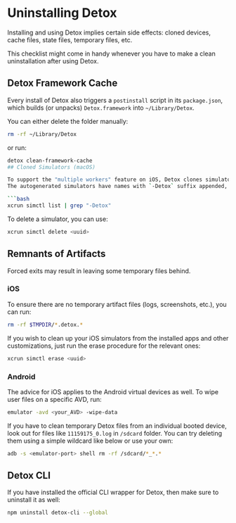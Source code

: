 # Uninstalling Detox

Installing and using Detox implies certain side effects: cloned devices, cache files, state files, temporary files, etc.

This checklist might come in handy whenever you have to make a clean uninstallation after using Detox.

## Detox Framework Cache

Every install of Detox also triggers a `postinstall` script in its `package.json`, which builds (or unpacks) `Detox.framework` into `~/Library/Detox`.

You can either delete the folder manually:

```bash
rm -rf ~/Library/Detox
```

or run:

```bash
detox clean-framework-cache
## Cloned Simulators (macOS)

To support the "multiple workers" feature on iOS, Detox clones simulator instances when there aren’t enough available ones.
The autogenerated simulators have names with `-Detox` suffix appended, so you can easily spot them with:

```bash
xcrun simctl list | grep "-Detox"
```

To delete a simulator, you can use:

```bash
xcrun simctl delete <uuid>
```

## Remnants of Artifacts

Forced exits may result in leaving some temporary files behind.

### iOS

To ensure there are no temporary artifact files (logs, screenshots, etc.), you can run:

```bash
rm -rf $TMPDIR/*.detox.*
```

If you wish to clean up your iOS simulators from the installed apps and other customizations, just run the erase procedure for the relevant ones:

```bash
xcrun simctl erase <uuid>
```

### Android

The advice for iOS applies to the Android virtual devices as well. To wipe user files on a specific AVD, run:

```bash
emulator -avd <your_AVD> -wipe-data
```

If you have to clean temporary Detox files from an individual booted device, look out for files like `11159175_0.log` in `/sdcard` folder.
You can try deleting them using a simple wildcard like below or use your own:

```bash
adb -s <emulator-port> shell rm -rf /sdcard/*_*.*
```

## Detox CLI

If you have installed the official CLI wrapper for Detox, then make sure to uninstall it as well:

```bash npm2yarn
npm uninstall detox-cli --global
```
